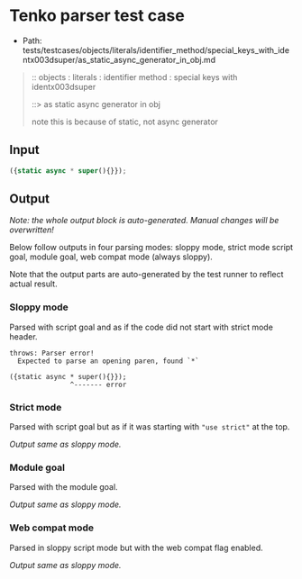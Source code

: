 # Tenko parser test case

- Path: tests/testcases/objects/literals/identifier_method/special_keys_with_identx003dsuper/as_static_async_generator_in_obj.md

> :: objects : literals : identifier method : special keys with identx003dsuper
>
> ::> as static async generator in obj
>
> note this is because of static, not async generator

## Input

`````js
({static async * super(){}});
`````

## Output

_Note: the whole output block is auto-generated. Manual changes will be overwritten!_

Below follow outputs in four parsing modes: sloppy mode, strict mode script goal, module goal, web compat mode (always sloppy).

Note that the output parts are auto-generated by the test runner to reflect actual result.

### Sloppy mode

Parsed with script goal and as if the code did not start with strict mode header.

`````
throws: Parser error!
  Expected to parse an opening paren, found `*`

({static async * super(){}});
               ^------- error
`````

### Strict mode

Parsed with script goal but as if it was starting with `"use strict"` at the top.

_Output same as sloppy mode._

### Module goal

Parsed with the module goal.

_Output same as sloppy mode._

### Web compat mode

Parsed in sloppy script mode but with the web compat flag enabled.

_Output same as sloppy mode._
